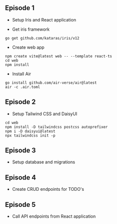 ## Episode 1

- Setup Iris and React application

- Get iris framework

```
go get github.com/kataras/iris/v12
```

- Create web app

```
npm create vite@latest web -- --template react-ts
cd web
npm install
```

- Install Air

```
go install github.com/air-verse/air@latest
air -c .air.toml
```

## Episode 2

- Setup Tailwind CSS and DaisyUI

```
cd web
npm install -D tailwindcss postcss autoprefixer
npm i -D daisyui@latest
npx tailwindcss init -p
```

## Episode 3

- Setup database and migrations

## Episode 4

- Create CRUD endpoints for TODO's

## Episode 5

- Call API endpoints from React application
